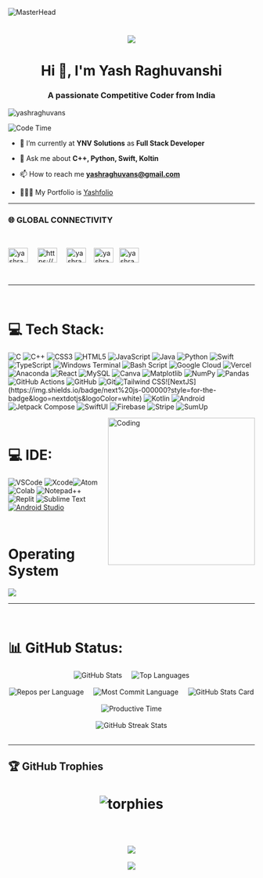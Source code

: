 ![MasterHead](https://user-images.githubusercontent.com/90236635/232446433-d5540fa2-fe28-4bb8-b929-cdb51fe61336.gif)

<h1 align="center">
  <img src="https://readme-typing-svg.herokuapp.com/?font=Righteous&size=25&center=true&vCenter=true&width=500&height=100&duration=3000&lines=While+others+program+AI!;I+program+its+future!" />
</h1>

<h1 align="center">Hi 👋, I'm Yash Raghuvanshi</h1>
<h3 align="center">A passionate Competitive Coder from India</h3>


<p align="left"> <img src="https://komarev.com/ghpvc/?username=yashraghuvans&label=Profile%20views&color=0e75b6&style=flat" alt="yashraghuvans" /> </p>
<p>
  
  ![Code Time](http://img.shields.io/badge/Code%20Time-5272hrs%202%35mins-blue)
</p>

- 🌱 I’m currently at **YNV Solutions** as **Full Stack Developer**

- 💬 Ask me about **C++, Python, Swift, Koltin**

- 📫 How to reach me **yashraghuvans@gmail.com**

- 👨🏻‍💻 My Portfolio is [Yashfolio](https://yashfolio-zeta.vercel.app)

<hr>

### 🌐 **GLOBAL CONNECTIVITY**

<br>

<a href="https://twitter.com/yashraghu2006" target="blank"><img align="center" src="https://raw.githubusercontent.com/rahuldkjain/github-profile-readme-generator/master/src/images/icons/Social/twitter.svg" alt="yashraghu2006" height="30" width="40" /></a> &nbsp; &nbsp;
<a href="http://www.linkedin.com/in/yash-raghuvanshi-a14361287" target="blank"><img align="center" src="https://raw.githubusercontent.com/rahuldkjain/github-profile-readme-generator/master/src/images/icons/Social/linked-in-alt.svg" alt="https://www.linkedin.com/in/yash-raghuvanshi-a14361287/" height="30" width="40" /></a> &nbsp; &nbsp;
<a href="https://www.hackerrank.com/yashraghuvans" target="blank"><img align="center" src="https://raw.githubusercontent.com/rahuldkjain/github-profile-readme-generator/master/src/images/icons/Social/hackerrank.svg" alt="yashraghuvans" height="30" width="40" /></a>&nbsp; &nbsp;
<a href="https://www.leetcode.com/yashraghuvans" target="blank"><img align="center" src="https://raw.githubusercontent.com/rahuldkjain/github-profile-readme-generator/master/src/images/icons/Social/leet-code.svg" alt="yashraghuvans" height="30" width="40" /></a> &nbsp;
<a href="https://auth.geeksforgeeks.org/user/yashraguzgo" target="blank"><img align="center" src="https://raw.githubusercontent.com/rahuldkjain/github-profile-readme-generator/master/src/images/icons/Social/geeks-for-geeks.svg" alt="yashraguzgo" height="30" width="40" /></a>&nbsp; &nbsp;

<br>

---

<br>

# 💻 Tech Stack:
![C](https://img.shields.io/badge/c-%2300599C.svg?style=for-the-badge&logo=c&logoColor=white) ![C++](https://img.shields.io/badge/c++-%2300599C.svg?style=for-the-badge&logo=c%2B%2B&logoColor=white) ![CSS3](https://img.shields.io/badge/css3-%231572B6.svg?style=for-the-badge&logo=css3&logoColor=white) ![HTML5](https://img.shields.io/badge/html5-%23E34F26.svg?style=for-the-badge&logo=html5&logoColor=white) ![JavaScript](https://img.shields.io/badge/javascript-%23323330.svg?style=for-the-badge&logo=javascript&logoColor=%23F7DF1E) ![Java](https://img.shields.io/badge/java-%23ED8B00.svg?style=for-the-badge&logo=openjdk&logoColor=white) ![Python](https://img.shields.io/badge/python-3670A0?style=for-the-badge&logo=python&logoColor=ffdd54) ![Swift](https://img.shields.io/badge/swift-F54A2A?style=for-the-badge&logo=swift&logoColor=white) ![TypeScript](https://img.shields.io/badge/typescript-%23007ACC.svg?style=for-the-badge&logo=typescript&logoColor=white) ![Windows Terminal](https://img.shields.io/badge/Windows%20Terminal-%234D4D4D.svg?style=for-the-badge&logo=windows-terminal&logoColor=white) ![Bash Script](https://img.shields.io/badge/bash_script-%23121011.svg?style=for-the-badge&logo=gnu-bash&logoColor=white) ![Google Cloud](https://img.shields.io/badge/GoogleCloud-%234285F4.svg?style=for-the-badge&logo=google-cloud&logoColor=white) ![Vercel](https://img.shields.io/badge/vercel-%23000000.svg?style=for-the-badge&logo=vercel&logoColor=white) ![Anaconda](https://img.shields.io/badge/Anaconda-%2344A833.svg?style=for-the-badge&logo=anaconda&logoColor=white) ![React](https://img.shields.io/badge/react-%2320232a.svg?style=for-the-badge&logo=react&logoColor=%2361DAFB) ![MySQL](https://img.shields.io/badge/mysql-4479A1.svg?style=for-the-badge&logo=mysql&logoColor=white) ![Canva](https://img.shields.io/badge/Canva-%2300C4CC.svg?style=for-the-badge&logo=Canva&logoColor=white) ![Matplotlib](https://img.shields.io/badge/Matplotlib-%23ffffff.svg?style=for-the-badge&logo=Matplotlib&logoColor=black) ![NumPy](https://img.shields.io/badge/numpy-%23013243.svg?style=for-the-badge&logo=numpy&logoColor=white) ![Pandas](https://img.shields.io/badge/pandas-%23150458.svg?style=for-the-badge&logo=pandas&logoColor=white) ![GitHub Actions](https://img.shields.io/badge/github%20actions-%232671E5.svg?style=for-the-badge&logo=githubactions&logoColor=white) ![GitHub](https://img.shields.io/badge/github-%23121011.svg?style=for-the-badge&logo=github&logoColor=white) ![Git](https://img.shields.io/badge/git-%23F05033.svg?style=for-the-badge&logo=git&logoColor=white)![Tailwind CSS](https://img.shields.io/badge/Tailwind_CSS-%231572B6.svg?style=for-the-badge&logo=tailwindcss&logoColor=white")![NextJS](https://img.shields.io/badge/next%20js-000000?style=for-the-badge&logo=nextdotjs&logoColor=white) ![Kotlin](https://img.shields.io/badge/Kotlin-7F52FF?style=for-the-badge&logo=kotlin&logoColor=white) ![Android](https://img.shields.io/badge/Android-3DDC84?style=for-the-badge&logo=android&logoColor=white) ![Jetpack Compose](https://img.shields.io/badge/Jetpack_Compose-4285F4?style=for-the-badge&logo=jetpackcompose&logoColor=white) ![SwiftUI](https://img.shields.io/badge/SwiftUI-000000?style=for-the-badge&logo=swift&logoColor=white) ![Firebase](https://img.shields.io/badge/Firebase-FFCA28?style=for-the-badge&logo=firebase&logoColor=black) ![Stripe](https://img.shields.io/badge/Stripe-6772E5?style=for-the-badge&logo=stripe&logoColor=white) ![SumUp](https://img.shields.io/badge/SumUp-1AB394?style=for-the-badge&logo=sumup&logoColor=white)

<img align="right" alt="Coding" width="300" height="300" src="https://i.pinimg.com/originals/06/60/ef/0660efe82fa3da42ed56eef013171835.gif"/>

<br>

# 💻 IDE:

![VSCode](https://img.shields.io/badge/VSCode-0078D4?style=for-the-badge&logo=visual%20studio%20code&logoColor=white) ![Xcode](https://img.shields.io/badge/Xcode-007ACC?style=for-the-badge&logo=Xcode&logoColor=white)![Atom](https://img.shields.io/badge/Atom-66595C?style=for-the-badge&logo=Atom&logoColor=white) ![Colab](https://img.shields.io/badge/Colab-F9AB00?style=for-the-badge&logo=googlecolab&color=525252) ![Notepad++](https://img.shields.io/badge/Notepad++-90E59A.svg?style=for-the-badge&logo=notepad%2B%2B&logoColor=black)
![Replit](https://img.shields.io/badge/replit-667881?style=for-the-badge&logo=replit&logoColor=white) ![Sublime Text](https://img.shields.io/badge/sublime_text-%23575757.svg?&style=for-the-badge&logo=sublime-text&logoColor=important) [![Android Studio](https://img.shields.io/badge/Android%20Studio-3DDC84.svg?style=for-the-badge&logo=android&logoColor=white)](https://developer.android.com/studio)

<br>

# Operating System
<img align="center" src="https://skillicons.dev/icons?i=windows,ubuntu,kali&perline=14" />

---

<br>

# 📊 GitHub Status:
<div align="center">
  <img src="https://github-readme-stats.vercel.app/api?username=yashraghuvans&theme=radical&hide_border=true&include_all_commits=true&count_private=false" alt="GitHub Stats"/>
  &nbsp;&nbsp;&nbsp; <img src="https://github-readme-stats.vercel.app/api/top-langs/?username=yashraghuvans&theme=radical&hide_border=true&layout=compact" alt="Top Languages"/>
  <br><br> <img src="http://github-profile-summary-cards.vercel.app/api/cards/repos-per-language?username=yashraghuvans&theme=radical" alt="Repos per Language" />
  &nbsp;&nbsp;&nbsp;
  <img src="http://github-profile-summary-cards.vercel.app/api/cards/most-commit-language?username=yashraghuvans&theme=radical" alt="Most Commit Language" />
  &nbsp;&nbsp;&nbsp;
  <img src="http://github-profile-summary-cards.vercel.app/api/cards/stats?username=yashraghuvans&theme=radical" alt="GitHub Stats Card" />
  <br><br> <img src="http://github-profile-summary-cards.vercel.app/api/cards/productive-time?username=yashraghuvans&theme=radical&utcOffset=8" alt="Productive Time" />
  <br><br> <img src="https://nirzak-streak-stats.vercel.app/?user=yashraghuvans&theme=radical&hide_border=false" alt="GitHub Streak Stats">
</div>

<br>

---


## 🏆 GitHub Trophies
<h1 align="center">
  
![torphies](https://github-profile-trophy.vercel.app/?username=yashraghuvans&theme=radical&no-frame=false&no-bg=true&margin-w=4)

</h1>

<br>

<h3 align="center">
  <img src="https://readme-typing-svg.herokuapp.com/?font=Righteous&size=35&center=true&vCenter=true&width=750&height=120&duration=4000&lines=If+you+can+dream+it,;you+can+code+it.;And+if+you+can+code+it,+let's+connect." />
</h3>

<p align="center">
  <img src="https://capsule-render.vercel.app/api?type=waving&color=gradient&height=100&width=900&section=footer"/>
</p>
